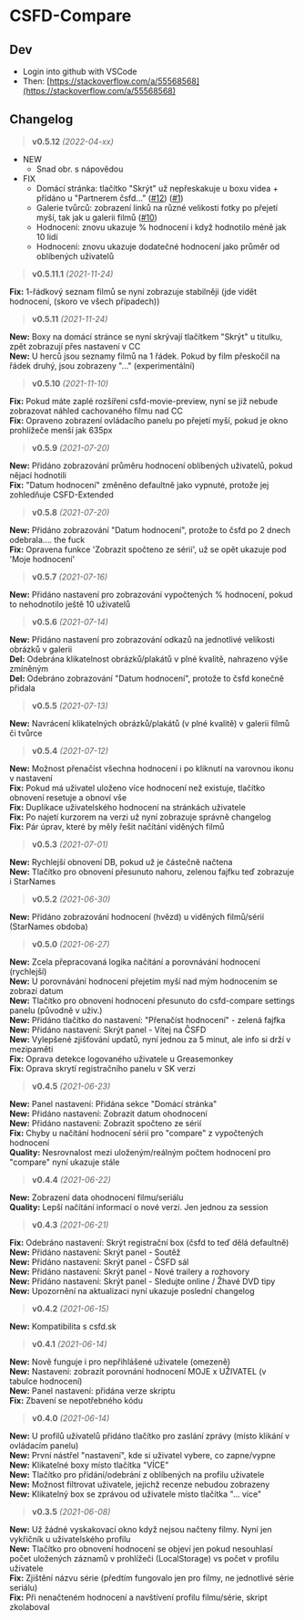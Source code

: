 # CSFD-Compare

## Dev

- Login into github with VSCode
- Then: [https://stackoverflow.com/a/55568568](https://stackoverflow.com/a/55568568)

## Changelog

> **v0.5.12** _(2022-04-xx)_  

- NEW
  - Snad obr. s nápovědou  
- FIX
  - Domácí stránka: tlačítko "Skrýt" už nepřeskakuje u boxu videa + přídáno u "Partnerem čsfd..."  ([#12](/../../issues/12)) ([#1](/../../issues/1))  
  - Galerie tvůrců: zobrazení linků na různé velikosti fotky po přejetí myší, tak jak u galerii filmů ([#10](/../../issues/10))  
  - Hodnocení: znovu ukazuje % hodnocení i když hodnotilo méně jak 10 lidí  
  - Hodnocení: znovu ukazuje dodatečné hodnocení jako průměr od oblíbených uživatelů  

> **v0.5.11.1** _(2021-11-24)_  

**Fix:** 1-řádkový seznam filmů se nyní zobrazuje stabilněji (jde vidět hodnocení, (skoro ve všech případech))  

> **v0.5.11** _(2021-11-24)_  

**New:** Boxy na domácí stránce se nyní skrývají tlačítkem "Skrýt" u titulku, zpět zobrazují přes nastavení v CC  
**New:** U herců jsou seznamy filmů na 1 řádek. Pokud by film přeskočil na řádek druhý, jsou zobrazeny "..." (experimentální)  

> **v0.5.10** _(2021-11-10)_  

**Fix:** Pokud máte zaplé rozšíření csfd-movie-preview, nyní se již nebude zobrazovat náhled cachovaného filmu nad CC  
**Fix:** Opraveno zobrazení ovládacího panelu po přejetí myší, pokud je okno prohlížeče menší jak 635px  

> **v0.5.9** _(2021-07-20)_  

**New:** Přidáno zobrazování průměru hodnocení oblíbených uživatelů, pokud nějací hodnotili  
**Fix:** "Datum hodnocení" změněno defaultně jako vypnuté, protože jej zohledňuje CSFD-Extended  

> **v0.5.8** _(2021-07-20)_  

**New:** Přidáno zobrazování "Datum hodnocení", protože to čsfd po 2 dnech odebrala.... the fuck  
**Fix:** Opravena funkce 'Zobrazit spočteno ze sérií', už se opět ukazuje pod 'Moje hodnocení'  

> **v0.5.7** _(2021-07-16)_  

**New:** Přidáno nastavení pro zobrazování vypočtených % hodnocení, pokud to nehodnotilo ještě 10 uživatelů  

> **v0.5.6** _(2021-07-14)_  

**New:** Přidáno nastavení pro zobrazování odkazů na jednotlivé velikosti obrázků v galerii  
**Del:** Odebrána klikatelnost obrázků/plakátů v plné kvalitě, nahrazeno výše zmíněným  
**Del:** Odebráno zobrazování "Datum hodnocení", protože to čsfd konečně přidala  

> **v0.5.5** _(2021-07-13)_  

**New:** Navrácení klikatelných obrázků/plakátů (v plné kvalitě) v galerii filmů či tvůrce  

> **v0.5.4** _(2021-07-12)_  

**New:** Možnost přenačíst všechna hodnocení i po kliknutí na varovnou ikonu v nastavení  
**Fix:** Pokud má uživatel uloženo více hodnocení než existuje, tlačítko obnovení resetuje a obnoví vše  
**Fix:** Duplikace uživatelského hodnocení na stránkách uživatele  
**Fix:** Po najetí kurzorem na verzi už nyní zobrazuje správně changelog  
**Fix:** Pár úprav, které by měly řešit načítání viděných filmů  

> **v0.5.3** _(2021-07-01)_  

**New:** Rychlejší obnovení DB, pokud už je částečně načtena  
**New:** Tlačítko pro obnovení přesunuto nahoru, zelenou fajfku teď zobrazuje i StarNames  

> **v0.5.2** _(2021-06-30)_  

**New:** Přidáno zobrazování hodnocení (hvězd) u viděných filmů/sérií (StarNames obdoba)  

> **v0.5.0** _(2021-06-27)_  

**New:** Zcela přepracovaná logika načítání a porovnávání hodnocení (rychlejší)  
**New:** U porovnávání hodnocení přejetím myší nad mým hodnocením se zobrazí datum  
**New:** Tlačítko pro obnovení hodnocení přesunuto do csfd-compare settings panelu (původně v uživ.)  
**New:** Přidáno tlačítko do nastavení: "Přenačíst hodnocení" - zelená fajfka  
**New:** Přidáno nastavení: Skrýt panel - Vítej na ČSFD  
**New:** Vylepšené zjišťování updatů, nyní jednou za 5 minut, ale info si drží v mezipaměti  
**Fix:** Oprava detekce logovaného uživatele u Greasemonkey  
**Fix:** Oprava skrytí registračního panelu v SK verzi  

> **v0.4.5** _(2021-06-23)_  

**New:** Panel nastavení: Přidána sekce "Domácí stránka"  
**New:** Přidáno nastavení: Zobrazit datum ohodnocení  
**New:** Přidáno nastavení: Zobrazit spočteno ze sérií  
**Fix:** Chyby u načítání hodnocení sérií pro "compare" z vypočtených hodnocení  
**Quality:** Nesrovnalost mezi uloženým/reálným počtem hodnocení pro "compare" nyní ukazuje stále  

> **v0.4.4** _(2021-06-22)_  

**New:** Zobrazení data ohodnocení filmu/seriálu  
**Quality:** Lepší načítání informací o nové verzi. Jen jednou za session  

> **v0.4.3** _(2021-06-21)_  

**Fix:** Odebráno nastavení: Skrýt registrační box (čsfd to teď dělá defaultně)  
**New:** Přidáno nastavení: Skrýt panel - Soutěž  
**New:** Přidáno nastavení: Skrýt panel - ČSFD sál  
**New:** Přidáno nastavení: Skrýt panel - Nové trailery a rozhovory  
**New:** Přidáno nastavení: Skrýt panel - Sledujte online / Žhavé DVD tipy  
**New:** Upozornění na aktualizaci nyní ukazuje poslední changelog  

> **v0.4.2** _(2021-06-15)_  

**New:** Kompatibilita s csfd.sk  

> **v0.4.1** _(2021-06-14)_  

**New:** Nově funguje i pro nepřihlášené uživatele (omezeně)  
**New:** Nastavení: zobrazit porovnání hodnocení MOJE x UŽIVATEL (v tabulce hodnocení)  
**New:** Panel nastavení: přidána verze skriptu  
**Fix:** Zbavení se nepotřebného kódu  

> **v0.4.0** _(2021-06-14)_  

**New:** U profilů uživatelů přidáno tlačítko pro zaslání zprávy (místo klikání v ovládacím panelu)  
**New:** První nástřel "nastavení", kde si uživatel vybere, co zapne/vypne  
**New:** Klikatelné boxy místo tlačítka "VÍCE"  
**New:** Tlačítko pro přidání/odebrání z oblíbených na profilu uživatele  
**New:** Možnost filtrovat uživatele, jejichž recenze nebudou zobrazeny  
**New:** Klikatelný box se zprávou od uživatele místo tlačítka "... více"  

> **v0.3.5** _(2021-06-08)_  

**New:** Už žádné vyskakovací okno když nejsou načteny filmy. Nyní jen vykřičník u uživatelského profilu  
**New:** Tlačítko pro obnovení hodnocení se objeví jen pokud nesouhlasí počet uložených záznamů v prohlížeči (LocalStorage) vs počet v profilu uživatele  
**Fix:** Zjištění názvu série (předtím fungovalo jen pro filmy, ne jednotlivé série seriálu)  
**Fix:** Při nenačteném hodnocení a navštívení profilu filmu/série, skript zkolaboval  
